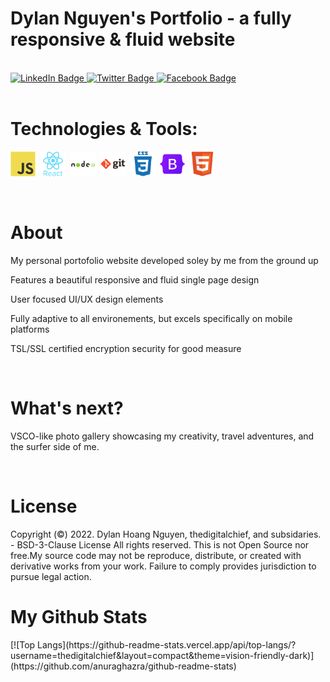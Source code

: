 # Dylan Nguyen's Portfolio - a fully responsive & fluid website

<div id="header" align="left">
   <img src="https://komarev.com/ghpvc/?username=thedigitalchief&style=flat-square&color=blue" alt=""/>
  <br>
  <div id="badges">
    <a href="https://www.linkedin.com/in/dylanhnguyen/">
      <img src="https://img.shields.io/badge/LinkedIn-blue?style=for-the-badge&logo=linkedin&logoColor=white" alt="LinkedIn Badge"/>
    </a>
    <a href="https://twitter.com/itsdigitalchief">
      <img src="https://img.shields.io/badge/Twitter-blue?style=for-the-badge&logo=twitter&logoColor=white" alt="Twitter Badge"/>
    </a>
     <a href="https://www.facebook.com/dylannguyenn/">
      <img src="https://img.shields.io/badge/Facebook-blue?style=for-the-badge&logo=facebook&logoColor=white" alt="Facebook Badge"/>
    </a>
      </div>
 <br>
 
 

<h1>Technologies & Tools: </h1> <div>
  <img src="https://github.com/devicons/devicon/blob/master/icons/javascript/javascript-original.svg" title="JavaScript" alt="JavaScript" width="40" height="40"/>&nbsp;
  <img src="https://github.com/devicons/devicon/blob/master/icons/react/react-original-wordmark.svg" title="React" alt="React" width="40" height="40"/>&nbsp;
  <img src="https://github.com/devicons/devicon/blob/master/icons/nodejs/nodejs-original-wordmark.svg" title="NodeJS" alt="NodeJS" width="40" height="40"/>&nbsp;
   <img src="https://github.com/devicons/devicon/blob/master/icons/git/git-original-wordmark.svg" title="Git" alt="Git" width="40" height="40"/>&nbsp;
  <img src="https://github.com/devicons/devicon/blob/master/icons/css3/css3-plain-wordmark.svg"  title="CSS3" alt="CSS" width="40" height="40"/>&nbsp;
   <img src="https://github.com/devicons/devicon/blob/master/icons/bootstrap/bootstrap-original.svg" title="BootStrap" alt="BootStrap" width="40" height="40"/>&nbsp;
   <img src="https://github.com/devicons/devicon/blob/master/icons/html5/html5-original.svg" title="HTML5" alt="HTML" width="40" height="40"
</div>

  <p></p>
  </br>

 <h1 align="left"> About </h1>
   <p>My personal portofolio website developed soley by me from the ground up </p>
   <p>Features a beautiful responsive and fluid single page design </p>
   <p>User focused UI/UX design elements </p>
   <p>Fully adaptive to all environements, but excels specifically on mobile platforms </p>
   <p>TSL/SSL certified encryption security for good measure </p>
  </br>


 <div align="left"> <h1>What's next? </h1>
  <p>VSCO-like photo gallery showcasing my creativity, travel adventures, and the surfer side of me. </p>
  </br>
  
 
 <div align="left"> <h1> License </h1>
  <p>Copyright (©) 2022. Dylan Hoang Nguyen, thedigitalchief, and subsidaries. -   BSD-3-Clause License
  All rights reserved. This is not Open Source nor free.My source code may not be reproduce, distribute, or created with derivative works from your work. Failure to comply provides jurisdiction to pursue legal action.  </p>
</div>
          

<h1> My Github Stats </h1>
[![Top Langs](https://github-readme-stats.vercel.app/api/top-langs/?username=thedigitalchief&layout=compact&theme=vision-friendly-dark)](https://github.com/anuraghazra/github-readme-stats)
